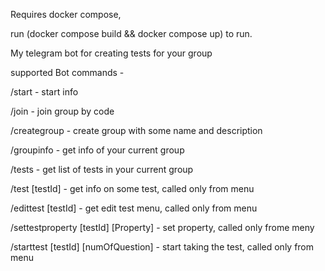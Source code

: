 Requires docker compose,

run (docker compose build && docker compose up) to run.

My telegram bot for creating tests for your group

supported Bot commands -

/start - start info

/join - join group by code

/creategroup - create group with some name and description

/groupinfo - get info of your current group

/tests - get list of tests in your current group

/test [testId] - get info on some test, called only from menu

/edittest [testId] - get edit test menu, called only from menu

/settestproperty [testId] [Property] - set property, called only frome meny

/starttest [testId] [numOfQuestion] - start taking the test, called only from menu
